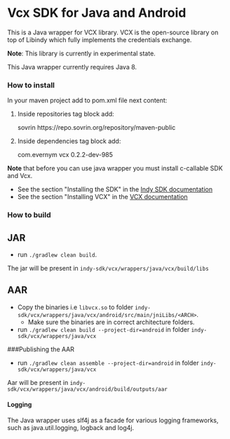 # Vcx SDK for Java and Android

This is a Java wrapper for VCX library. 
VCX is the open-source library on top of Libindy which fully implements the credentials exchange.

**Note**: This library is currently in experimental state.

This Java wrapper currently requires Java 8.

### How to install
In your maven project add to pom.xml file next content:

1. Inside repositories tag block add:
    

    <repository>
        <id>sovrin</id>
        <url>https://repo.sovrin.org/repository/maven-public</url>
    </repository>

2. Inside dependencies tag block add:    
    
    
    <dependency>
        <groupId>com.evernym</groupId>
        <artifactId>vcx</artifactId>
        <version>0.2.2-dev-985</version>
    </dependency>
     
**Note** that before you can use java wrapper you must install  c-callable SDK and Vcx.  
* See the section "Installing the SDK" in the [Indy SDK documentation](../../../README.md#installing-the-sdk) 
* See the section "Installing VCX" in the [VCX documentation](../../README.md#installing-the-vcx) 

### How to build

## JAR

 - run `./gradlew clean build`. 

The jar will be present in `indy-sdk/vcx/wrappers/java/vcx/build/libs`

## AAR

 - Copy the binaries i.e `libvcx.so` to folder `indy-sdk/vcx/wrappers/java/vcx/android/src/main/jniLibs/<ARCH>`.
    - Make sure the binaries are in correct architecture folders.
 - run `./gradlew clean build --project-dir=android` in folder `indy-sdk/vcx/wrappers/java/vcx`

###Publishing the AAR
- run `./gradlew clean assemble --project-dir=android` in folder `indy-sdk/vcx/wrappers/java/vcx`

Aar will be present in `indy-sdk/vcx/wrappers/java/vcx/android/build/outputs/aar`

#### Logging
The Java wrapper uses slf4j as a facade for various logging frameworks, such as java.util.logging, logback and log4j.

